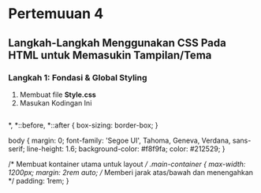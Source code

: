 # Pertemuuan 4 

## Langkah-Langkah Menggunakan CSS Pada HTML untuk Memasukin Tampilan/Tema

### Langkah 1: Fondasi & Global Styling

1. Membuat file **Style.css**
2. Masukan Kodingan Ini
   ```bash
*, *::before, *::after {
  box-sizing: border-box;
}

body {
  margin: 0;
  font-family: 'Segoe UI', Tahoma, Geneva, Verdana, sans-serif;
  line-height: 1.6;
  background-color: #f8f9fa;
  color: #212529;
}

/* Membuat kontainer utama untuk layout */
.main-container {
  max-width: 1200px;
  margin: 2rem auto; /* Memberi jarak atas/bawah dan menengahkan */
  padding: 1rem;
}
```
